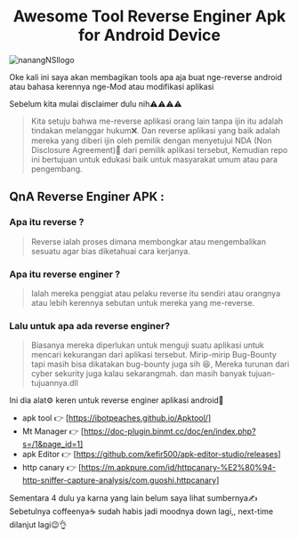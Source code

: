 <h1 align="center"> Awesome Tool Reverse Enginer Apk for Android Device</h1>

![nanangNSllogo](https://user-images.githubusercontent.com/45787278/172015426-4db6451b-147d-4e3e-be58-e722f33ff220.jpg)

<p>Oke kali ini saya akan membagikan tools apa aja buat nge-reverse android atau bahasa kerennya nge-Mod atau modifikasi aplikasi</p>
<p>Sebelum kita mulai disclaimer dulu nih⚠⚠⚠⚠</p>
 <blockquote>Kita setuju bahwa me-reverse aplikasi orang lain tanpa ijin itu adalah tindakan melanggar hukum❌. Dan reverse aplikasi yang baik adalah mereka yang diberi ijin oleh pemilik dengan menyetujui NDA (Non Disclosure Agreement)📜 dari pemilik aplikasi tersebut, Kemudian repo ini bertujuan untuk edukasi baik untuk masyarakat umum atau para pengembang.</blockquote>

## QnA Reverse Enginer APK :

 ### Apa itu reverse ?
 <blockquote> Reverse ialah proses dimana membongkar atau mengembalikan sesuatu agar bias diketahuai cara kerjanya.</blockquote>
 
 ### Apa itu reverse enginer ?
 <blockquote>Ialah mereka penggiat atau pelaku reverse itu sendiri atau orangnya atau lebih kerennya sebutan untuk mereka yang me-reverse.</blockquote>
 
 ### Lalu untuk apa ada reverse enginer?
 <blockquote>Biasanya mereka diperlukan untuk menguji suatu aplikasi untuk mencari kekurangan dari aplikasi tersebut. Mirip-mirip Bug-Bounty tapi masih bisa dikatakan bug-bounty juga sih 😆, Mereka turunan dari cyber sekurity juga kalau sekarangmah. dan masih banyak tujuan-tujuannya.dll</blockquote>
 
 Ini dia alat⚙ keren untuk reverse enginer aplikasi android📱
 - apk tool    👉 [https://ibotpeaches.github.io/Apktool/]
 - Mt Manager  👉 [https://doc-plugin.binmt.cc/doc/en/index.php?s=/1&page_id=1]
 - apk Editor  👉 [https://github.com/kefir500/apk-editor-studio/releases]
 - http canary 👉 [https://m.apkpure.com/id/httpcanary-%E2%80%94-http-sniffer-capture-analysis/com.guoshi.httpcanary]

Sementara 4 dulu ya karna yang lain belum saya lihat sumbernya✍
Sebetulnya coffeenya☕ sudah habis jadi moodnya down lagi,, next-time dilanjut lagi😉👌
 

